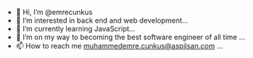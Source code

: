 - 👋 Hi, I’m @emrecunkus 
- 👀 I’m interested in back end and web development...
- 🌱 I’m currently learning JavaScript...
- 💞️ I’m on my way to becoming the best software engineer of all time ...
- 📫 How to reach me muhammedemre.cunkus@aspilsan.com ...

<!---
emrecunkus/emrecunkus is a ✨ special ✨ repository because its `README.md` (this file) appears on your GitHub profile.
You can click the Preview link to take a look at your changes.
--->
